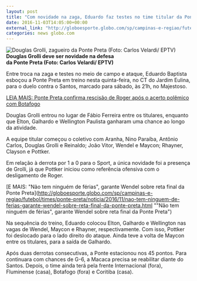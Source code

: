 ```yaml
---
layout: post
title: "Com novidade na zaga, Eduardo faz testes no time titular da Ponte Preta"
date: 2016-11-03T14:05:00+00:00
external_link: "http://globoesporte.globo.com/sp/campinas-e-regiao/futebol/times/ponte-preta/noticia/2016/11/com-novidade-na-zaga-eduardo-faz-testes-no-time-titular-da-ponte-preta.html"
categories: news globo.com
---
```

 ![Douglas Grolli, zagueiro da Ponte Preta (Foto: Carlos Velardi/ EPTV)](http://s2.glbimg.com/mxvLMtua3XmKA97gOJMEemuLmwc=/345x0:1057x593/300x250/s.glbimg.com/es/ge/f/original/2016/06/01/grolli.2.jpg "Douglas Grolli, zagueiro da Ponte Preta (Foto: Carlos Velardi/ EPTV)")**Douglas Grolli deve ser novidade na defesa  
da Ponte Preta (Foto: Carlos Velardi/ EPTV)**  

Entre troca na zaga e testes no meio de campo e ataque, Eduardo Baptista esboçou a Ponte Preta em treino nesta quinta-feira, no CT do Jardim Eulina, para o duelo contra o Santos, marcado para sábado, às 21h, no Majestoso.

[LEIA MAIS: Ponte Preta confirma rescisão de Roger após o acerto polêmico com Botafogo](http://globoesporte.globo.com/sp/campinas-e-regiao/futebol/times/ponte-preta/noticia/2016/11/ponte-confirma-rescisao-de-roger-apos-acerto-polemico-com-botafogo.html "Ponte confirma rescisão de Roger após acerto polêmico com Botafogo
")  
  
Douglas Grolli entrou no lugar de Fábio Ferreira entre os titulares, enquanto que Elton, Galhardo e Wellington Paulista ganharam uma chance ao longo da atividade.   
  
A equipe titular começou o coletivo com Aranha, Nino Paraíba, Antônio Carlos, Douglas Grolli e Reinaldo; João Vitor, Wendel e Maycon; Rhayner, Clayson e Pottker.   
  
Em relação à derrota por 1 a 0 para o Sport, a única novidade foi a presença de Grolli, já que Pottker iniciou como referência ofensiva com o desligamento de Roger.   
  
[E MAIS: "Não tem ninguém de férias", garante Wendel sobre reta final da Ponte Preta](http://globoesporte.globo.com/sp/campinas-e-regiao/futebol/times/ponte-preta/noticia/2016/11/nao-tem-ninguem-de-ferias-garante-wendel-sobre-reta-final-da-ponte-preta.html ""Não tem ninguém de férias", garante Wendel sobre reta final da Ponte Preta")

Na sequência do treino, Eduardo colocou Elton, Galhardo e Wellington nas vagas de Wendel, Maycon e Rhayner, respectivamente. Com isso, Pottker foi deslocado para o lado direito do ataque. Ainda teve a volta de Maycon entre os titulares, para a saída de Galhardo.   
  
Após duas derrotas consecutivas, a Ponte estacionou nos 45 pontos. Para continuara com chances de G-6, a Macaca precisa se reabilitar diante do Santos. Depois, o time ainda terá pela frente Internacional (fora), Fluminense (casa), Botafogo (fora) e Coritiba (casa).

